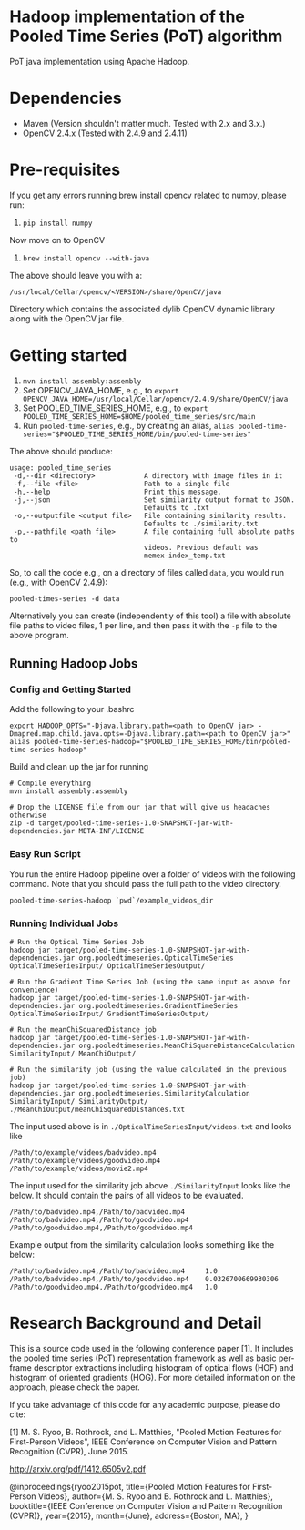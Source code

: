 Hadoop implementation of the Pooled Time Series (PoT) algorithm
===============================================================
PoT java implementation using Apache Hadoop.

# Dependencies
* Maven (Version shouldn't matter much. Tested with 2.x and 3.x.)
* OpenCV 2.4.x (Tested with 2.4.9 and 2.4.11)

# Pre-requisites
If you get any errors running brew install opencv related to numpy, please run:

 1. `pip install numpy`

Now move on to OpenCV
 1. `brew install opencv --with-java`
 
The above should leave you with a:

    /usr/local/Cellar/opencv/<VERSION>/share/OpenCV/java

Directory which contains the associated dylib OpenCV dynamic library along with the OpenCV jar file.

# Getting started
 1. `mvn install assembly:assembly`
 2. Set OPENCV_JAVA_HOME, e.g., to `export OPENCV_JAVA_HOME=/usr/local/Cellar/opencv/2.4.9/share/OpenCV/java`
 3. Set POOLED_TIME_SERIES_HOME, e.g., to `export POOLED_TIME_SERIES_HOME=$HOME/pooled_time_series/src/main`
 4. Run `pooled-time-series`, e.g., by creating an alias, `alias pooled-time-series="$POOLED_TIME_SERIES_HOME/bin/pooled-time-series"`
 
 The above should produce:
 
```
usage: pooled_time_series
 -d,--dir <directory>            A directory with image files in it
 -f,--file <file>                Path to a single file
 -h,--help                       Print this message.
 -j,--json                       Set similarity output format to JSON.
                                 Defaults to .txt
 -o,--outputfile <output file>   File containing similarity results.
                                 Defaults to ./similarity.txt
 -p,--pathfile <path file>       A file containing full absolute paths to
                                 videos. Previous default was
                                 memex-index_temp.txt
```

So, to call the code e.g., on a directory of files called `data`, you would run (e.g., with OpenCV 2.4.9):

```
pooled-times-series -d data
```

Alternatively you can create (independently of this tool) a file with absolute file paths to video files, 1 per line, and then pass it with the `-p` file to the above program.

## Running Hadoop Jobs
### Config and Getting Started
Add the following to your .bashrc
```
export HADOOP_OPTS="-Djava.library.path=<path to OpenCV jar> -Dmapred.map.child.java.opts=-Djava.library.path=<path to OpenCV jar>"
alias pooled-time-series-hadoop="$POOLED_TIME_SERIES_HOME/bin/pooled-time-series-hadoop"
```

Build and clean up the jar for running
```
# Compile everything
mvn install assembly:assembly

# Drop the LICENSE file from our jar that will give us headaches otherwise
zip -d target/pooled-time-series-1.0-SNAPSHOT-jar-with-dependencies.jar META-INF/LICENSE

```

### Easy Run Script

You run the entire Hadoop pipeline over a folder of videos with the following command. Note that you should pass the full path to the video directory.
```
pooled-time-series-hadoop `pwd`/example_videos_dir
```

### Running Individual Jobs
```
# Run the Optical Time Series Job
hadoop jar target/pooled-time-series-1.0-SNAPSHOT-jar-with-dependencies.jar org.pooledtimeseries.OpticalTimeSeries OpticalTimeSeriesInput/ OpticalTimeSeriesOutput/

# Run the Gradient Time Series Job (using the same input as above for convenience)
hadoop jar target/pooled-time-series-1.0-SNAPSHOT-jar-with-dependencies.jar org.pooledtimeseries.GradientTimeSeries OpticalTimeSeriesInput/ GradientTimeSeriesOutput/

# Run the meanChiSquaredDistance job
hadoop jar target/pooled-time-series-1.0-SNAPSHOT-jar-with-dependencies.jar org.pooledtimeseries.MeanChiSquareDistanceCalculation SimilarityInput/ MeanChiOutput/

# Run the similarity job (using the value calculated in the previous job)
hadoop jar target/pooled-time-series-1.0-SNAPSHOT-jar-with-dependencies.jar org.pooledtimeseries.SimilarityCalculation SimilarityInput/ SimilarityOutput/ ./MeanChiOutput/meanChiSquaredDistances.txt 
```

The input used above is in ```./OpticalTimeSeriesInput/videos.txt``` and looks like
```
/Path/to/example/videos/badvideo.mp4
/Path/to/example/videos/goodvideo.mp4
/Path/to/example/videos/movie2.mp4
```

The input used for the similarity job above ```./SimilarityInput``` looks like the below. It should contain the pairs of all videos to be evaluated.
```
/Path/to/badvideo.mp4,/Path/to/badvideo.mp4
/Path/to/badvideo.mp4,/Path/to/goodvideo.mp4
/Path/to/goodvideo.mp4,/Path/to/goodvideo.mp4
```

Example output from the similarity calculation looks something like the below:
```
/Path/to/badvideo.mp4,/Path/to/badvideo.mp4     1.0
/Path/to/badvideo.mp4,/Path/to/goodvideo.mp4 	0.0326700669930306
/Path/to/goodvideo.mp4,/Path/to/goodvideo.mp4   1.0
```

# Research Background and Detail
This is a source code used in the following conference paper [1].
It includes the pooled time series (PoT) representation framework as well as basic per-frame descriptor extractions including histogram of optical flows (HOF) and histogram of oriented gradients (HOG).
For more detailed information on the approach, please check the paper.

If you take advantage of this code for any academic purpose, please do cite:

[1] M. S. Ryoo, B. Rothrock, and L. Matthies, "Pooled Motion Features for First-Person Videos", IEEE Conference on Computer Vision and Pattern Recognition (CVPR), June 2015.

http://arxiv.org/pdf/1412.6505v2.pdf

@inproceedings{ryoo2015pot,
 title={Pooled Motion Features for First-Person Videos},
 author={M. S. Ryoo and B. Rothrock and L. Matthies},
 booktitle={IEEE Conference on Computer Vision and Pattern Recognition (CVPR)},
 year={2015},
 month={June},
 address={Boston, MA},
}
